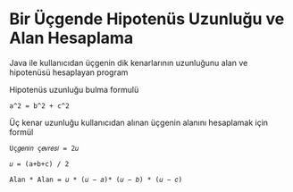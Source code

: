 # Bir Üçgende Hipotenüs Uzunluğu ve Alan Hesaplama

Java ile kullanıcıdan üçgenin dik kenarlarının uzunluğunu alan ve hipotenüsü hesaplayan program

Hipotenüs uzunluğu bulma formulü 

`a^2 = b^2 + c^2`

Üç kenar uzunluğu kullanıcıdan alınan üçgenin alanını hesaplamak için formül

```
Üç𝑔𝑒𝑛𝑖𝑛 ç𝑒𝑣𝑟𝑒𝑠𝑖 = 2𝑢

𝑢 = (a+b+c) / 2

Alan * Alan = 𝑢 * (𝑢 − 𝑎)* (𝑢 − 𝑏) * (𝑢 − 𝑐)

```